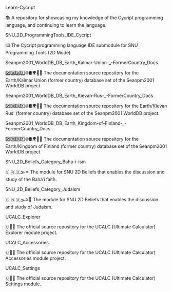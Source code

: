 
Learn-Cycript

📚️ A repository for showcasing my knowledge of the Cycript programming language, and continuing to learn the language. 

SNU_2D_ProgrammingTools_IDE_Cycript

⌨️ The Cycript programming language IDE submodule for SNU Programming Tools (2D Mode)

Seanpm2001_WorldDB_DB_Earth_Kalmar-Union-_-FormerCountry_Docs

2️⃣️0️⃣️0️⃣️1️⃣️🌐️🛢️🌍️🏴️📖️ The documentation source repository for the Earth/Kalmar Union (former country) database set of the Seanpm2001 WorldDB project. 

Seanpm2001_WorldDB_DB_Earth_Kievan-Rus-_-FormerCountry_Docs

2️⃣️0️⃣️0️⃣️1️⃣️🌐️🛢️🌍️🏴️📖️ The documentation source repository for the Earth/Kievan Rus' (former country) database set of the Seanpm2001 WorldDB project. 

Seanpm2001_WorldDB_DB_Earth_Kingdom-of-Finland-_-FormerCountry_Docs

2️⃣️0️⃣️0️⃣️1️⃣️🌐️🛢️🌍️🏴️📖️ The documentation source repository for the Earth/Kingdom of Finland (former country) database set of the Seanpm2001 WorldDB project. 

SNU_2D_Beliefs_Category_Baha-i-ism

🇸.🇳.🇺🌫️✴️ The module for SNU 2D Beliefs that enables the discussion and study of the Baháʼí faith.

SNU_2D_Beliefs_Category_Judaism

🇸.🇳.🇺🌫️✡️🕍️ The module for SNU 2D Beliefs that enables the discussion and study of Judaism.

UCALC_Explorer

🇺🧮️🔎️ The official source repository for the UCALC (Ultimate Calculator) Explorer module project.

UCALC_Accessories

🇺🧮️🦾️ The official source repository for the UCALC (Ultimate Calculator) Accessories module project.

UCALC_Settings

🇺🧮️⚙️ The official source repository for the UCALC (Ultimate Calculator) Settings module.

